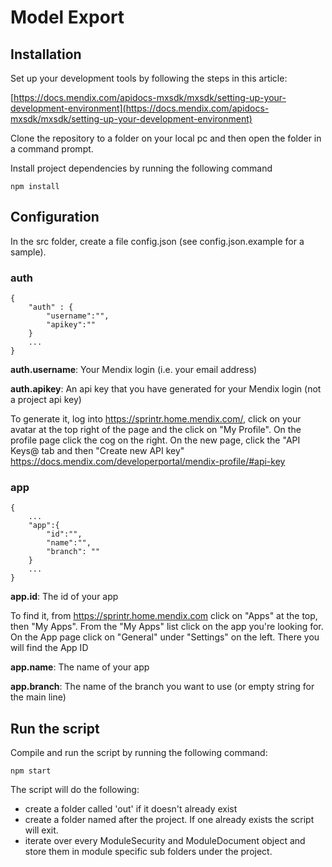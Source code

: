# Model Export
## Installation
Set up your development tools by following the steps in this article:

[https://docs.mendix.com/apidocs-mxsdk/mxsdk/setting-up-your-development-environment](https://docs.mendix.com/apidocs-mxsdk/mxsdk/setting-up-your-development-environment)

Clone the repository to a folder on your local pc and then open the folder in a command prompt. 

Install project dependencies by running the following command

`npm install`

## Configuration

In the src folder, create a file config.json (see config.json.example for a sample).

### auth

```
{
    "auth" : {
        "username":"",
        "apikey":""
    }
    ...
}
```

**auth.username**: Your Mendix login (i.e. your email address)

**auth.apikey**: An api key that you have generated for your Mendix login (not a project api key)

To generate it, log into https://sprintr.home.mendix.com/, click on your avatar at the top right of the page and the click on "My Profile".
On the profile page click the cog on the right.
On the new page, click the "API Keys@ tab and then "Create new API key"
https://docs.mendix.com/developerportal/mendix-profile/#api-key

### app
```
{
    ...
    "app":{
        "id":"",
        "name":"",
        "branch": ""
    }
    ...
}
```

**app.id**: The id of your app

To find it, from https://sprintr.home.mendix.com click on "Apps" at the top, then "My Apps".
From the "My Apps" list click on the app you're looking for.
On the App page click on "General" under "Settings" on the left.
There you will find the App ID 

**app.name**: The name of your app

**app.branch**: The name of the branch you want to use (or empty string for the main line)  

## Run the script
Compile and run the script by running the following command:

`npm start`

The script will do the following:

- create a folder called 'out' if it doesn't already exist
- create a folder named after the project. If one already exists the script will exit. 
- iterate over every ModuleSecurity and ModuleDocument object and store them in module specific sub folders under the project.